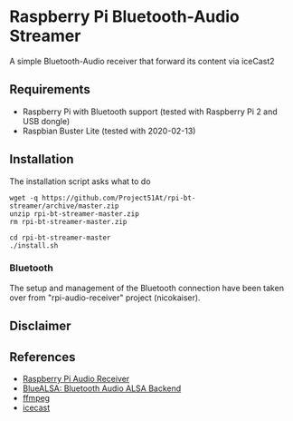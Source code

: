 # Raspberry Pi Bluetooth-Audio Streamer
A simple Bluetooth-Audio receiver that forward its content via iceCast2 

## Requirements
 - Raspberry Pi with Bluetooth support (tested with Raspberry Pi 2 and USB dongle)
 - Raspbian Buster Lite (tested with 2020-02-13)
 
## Installation
The installation script asks what to do

    wget -q https://github.com/Project51At/rpi-bt-streamer/archive/master.zip
    unzip rpi-bt-streamer-master.zip
    rm rpi-bt-streamer-master.zip

    cd rpi-bt-streamer-master
    ./install.sh

### Bluetooth
The setup and management of the Bluetooth connection have been taken over from "rpi-audio-receiver" project (nicokaiser).
    
## Disclaimer


## References
- [Raspberry Pi Audio Receiver](https://github.com/nicokaiser/rpi-audio-receiver)
- [BlueALSA: Bluetooth Audio ALSA Backend](https://github.com/Arkq/bluez-alsa)
- [ffmpeg](https://www.ffmpeg.org/)
- [icecast](https://icecast.org/)
